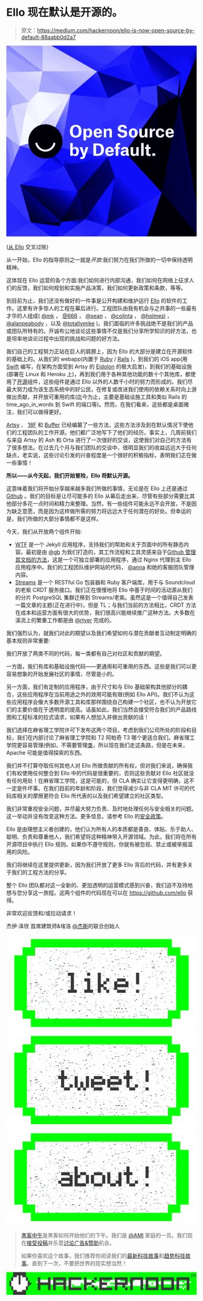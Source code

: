 # Ello 现在默认是开源的。

> 原文：<https://medium.com/hackernoon/ello-is-now-open-source-by-default-88aabb0d2a7>

![](img/0536d983b76179d725c58253965b7699.png)

([从 Ello](https://ello.co/jayzes/post/tqLL-Z8U8GfbDySRk6wbKg) 交叉过账)

从一开始，Ello 的指导原则之一就是*开放*:我们努力在我们所做的一切中保持透明精神。

这体现在 Ello 运营的各个方面:我们如何进行内部沟通，我们如何在网络上征求人们的反馈，我们如何规划和实施产品决策，我们如何更新政策和条款，等等。

到目前为止，我们还没有做好的一件事是公开构建和维护运行 [Ello](https://hackernoon.com/tagged/ello) 的软件的工作。这里有许多惊人的工程在幕后进行。工程团队由我有机会与之共事的一些最有才华的人组成( [@mk](https://ello.co/mk) ， [@666](https://ello.co/666) ， [@sean](https://ello.co/sean) ， [@colinta](https://ello.co/colinta) ， [@holmezi](https://ello.co/holmezi) ， [@alanpeabody](https://ello.co/alanpeabody) ，以及 [@totallymike](https://ello.co/totallymike) )。我们面临的许多挑战绝不是我们的产品或团队所特有的。开诚布公地谈论这些事情不仅是我们分享所学知识的好方法，也是坦率地谈论过程中出现的挑战和问题的好方法。

我们自己的工程努力正站在巨人的肩膀上，因为 Ello 的大部分是建立在开源软件的基础上的。从我们的 webapp(内置于 [Ruby](https://www.ruby-lang.org/) / [Rails](http://www.rubyonrails.org/) )，到我们的 iOS app(用 [Swift](https://developer.apple.com/swift/) 编写，在架构方面受到 Artsy 的 [Eidolon](https://github.com/artsy/eidolon) 的极大启发)，到我们的基础设施(部署在 Linux 和 Heroku 上)，再到我们用于各种其他功能的数十个其他库，都使用了[开源](https://hackernoon.com/tagged/open-source)组件，这些组件是通过 Ello 以外的人数千小时的努力而形成的。我们尽最大努力成为该生态系统中的好公民，在修复或改进我们使用的依赖关系时向上游做出贡献，并开放可重用的库(迄今为止，主要是基础设施工具和类似 Rails 的 time_ago_in_words 到 Swift 的端口等)。然而，在我们看来，这些都是桌面赌注，我们可以做得更好。

[Artsy](http://code.dblock.org/2015/02/09/becoming-open-source-by-default.html) 、 [18F](https://github.com/18F/open-source-policy/blob/master/policy.md) 和 [Buffer](https://buffer.com/transparency) 已经编纂了一些方法，这些方法涉及到在默认情况下使他们的工程团队的工作开源。他们都广泛地写下了他们的经历，事实上，几周前我们与来自 Artsy 的 Ash 和 Orta 进行了一次很好的交谈，这使我们对自己的方法有了很多想法。在过去几个月与我们团队的交谈中，很明显我们的收益远远大于任何缺点，老实说，这些讨论引发的兴奋程度是一个很好的积极指标，表明我们正在做一些事情！

**所以——从今天起，我们开始冒险，Ello 将默认开源。**

这意味着我们将开始分享越来越多我们所做的事情，无论是在 Ello 上还是通过 [Github](https://github.com/ello) 。我们的目标是让尽可能多的 Ello 从幕后走出来，尽管有些部分需要比其他部分多花一点时间和精力来整理。当然，有一些组件可能永远不会开放，不是因为缺乏意愿，而是因为这样做所需的努力将远远大于任何潜在的好处。但幸运的是，我们所做的大部分事情都不是这样。

今天，我们从开放两个组件开始:

*   [WTF](https://github.com/ello/wtf) 是一个 Jekyll 应用程序，支持我们的帮助和关于页面中的所有静态内容。最初是由 [@gb](https://ello.co/gb) 为我们打造的，其工作流程和工具灵感来自于[Github 管理其文档的方法](https://github.com/blog/1939-how-github-uses-github-to-document-github)，这是一个可独立部署的应用程序，通过 Nginx 代理到主 Ello 应用程序中。我们的工程团队维护网站的代码， [@anna](https://ello.co/anna) 和她的客服团队管理内容。
*   [Streams](https://github.com/ello/streams) 是一个 RESTful Go 包装器和 Ruby 客户端库，用于与 Soundcloud 的老紫 CRDT 服务接口。我们正在慢慢地将 Ello 中基于时间的活动源从我们的分片 PostgreSQL 集群迁移到 Streams/老紫。虽然这是一个值得自己发表一篇文章的主题(正在进行中)，但是 TL；与我们当前的方法相比，CRDT 方法在成本和运营方面有很大的优势，我们很高兴能继续推广这种方法。大多数在溪流上的繁重工作都是由 [@rtyer](https://ello.co/rtyer) 完成的。

我们强烈认为，就我们对此的期望以及我们希望如何与潜在贡献者互动制定明确的基本规则非常重要:

我们开放了两类不同的代码，每一类都有自己对社区和贡献的期望。

一方面，我们有库和基础设施代码——更通用和可重用的东西。这些是我们可以更容易想象的开始发展社区的事情，尽管是小的。

另一方面，我们有定制的应用程序，由于尺寸和与 Ello 基础架构其他部分的耦合，这些应用程序在当前用途之外的效用可能有限(例如 Ello API)。我们不认为这些应用程序会像大多数开源工具和库那样围绕自己构建一个社区，也不认为开放它们的主要价值在于透明度的提高。话虽如此，我们当然会接受符合我们的产品路线图和工程标准的拉式请求，如果有人想加入并做出贡献的话！

我们选择在麻省理工学院许可下发布这两个项目。考虑到我们公司所处的阶段和目标，我们在内部讨论了麻省理工学院和 T2 阿帕奇 T3 哪个更适合我们。麻省理工学院更容易管理(例如，不需要管理[类](https://en.wikipedia.org/wiki/Contributor_License_Agreement)，所以现在我们走这条路，但是在未来，Apache 可能是值得探索的东西。

我们并不打算夺取任何其他人对 Ello 所做贡献的所有权，但对我们来说，确保我们有权使用任何整合到 Ello 中的代码是很重要的，否则这些贡献对 Ello 社区就没有任何用处！在麻省理工学院，这是可能的，但 CLA 确实让它变得更明确，这不一定是件坏事。在我们目前的年龄和阶段，我们觉得减少与非 CLA MIT 许可的代码库相关的摩擦更符合 Ello 所代表的以及我们希望建立的社区类型。

我们非常重视安全问题，并尽最大努力负责、及时地处理任何与安全相关的问题。这一举动并没有改变这种方法。更多信息，请参考 Ello 的[安全政策](https://ello.co/wtf/policies/security-policy/)。

Ello 是由理想主义者创建的，他们认为所有人的本质都是善良、体贴、乐于助人、聪明、负责和尊重他人，我们希望将这种精神带入开源领域。为此，我们将在所有开源项目中执行 Ello 规则。如果你不遵守规则，你就有被忽视、禁止或被举报滥用的风险。

我们将继续在这里提供更新，因为我们开放了更多 Ello 背后的代码，并有更多关于我们的工程方法的分享。

整个 Ello 团队都对这一全新的、更加透明的运营模式感到兴奋，我们迫不及待地想与您分享这一旅程。这两个组件的代码现在可以在 https://github.com/ello 获得。

非常欢迎反馈和/或拉动请求！

杰伊·泽欣
首席建筑师&埃洛
[@杰斯](https://ello.co/jayzes)的联合创始人

[![](img/50ef4044ecd4e250b5d50f368b775d38.png)](http://bit.ly/HackernoonFB)[![](img/979d9a46439d5aebbdcdca574e21dc81.png)](https://goo.gl/k7XYbx)[![](img/2930ba6bd2c12218fdbbf7e02c8746ff.png)](https://goo.gl/4ofytp)

> [黑客中午](http://bit.ly/Hackernoon)是黑客如何开始他们的下午。我们是 [@AMI](http://bit.ly/atAMIatAMI) 家庭的一员。我们现在[接受投稿](http://bit.ly/hackernoonsubmission)并乐意[讨论广告&赞助](mailto:partners@amipublications.com)机会。
> 
> 如果你喜欢这个故事，我们推荐你阅读我们的[最新科技故事](http://bit.ly/hackernoonlatestt)和[趋势科技故事](https://hackernoon.com/trending)。直到下一次，不要把世界的现实想当然！

[![](img/be0ca55ba73a573dce11effb2ee80d56.png)](https://goo.gl/Ahtev1)